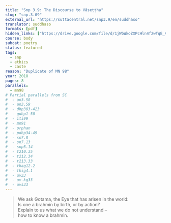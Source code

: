 ```yaml
---
title: "Snp 3.9: The Discourse to Vāseṭṭha"
slug: "snp.3.09"
external_url: "https://suttacentral.net/snp3.9/en/suddhaso"
translator: suddhaso
formats: [pdf]
hidden_links: ["https://drive.google.com/file/d/1jWbWkoZXPcHln4f2wTqE_VWyvRM91MpJ/view?usp=drivesdk"]
course: body
subcat: poetry
status: featured
tags:
  - snp
  - ethics
  - caste
reason: "Duplicate of MN 98"
year: 2018
pages: 8
parallels:
  - mn98
# Partial parallels from SC
#  - an3.58
#  - an3.59
#  - dhp383-423
#  - gdhp1-50
#  - iti99
#  - mn91
#  - orphan
#  - pdhp34-49
#  - sn7.8
#  - sn7.13
#  - snp5.14
#  - t210.35
#  - t212.34
#  - t213.33
#  - thag12.2
#  - thig4.1
#  - uv33
#  - uv-kg33
#  - uvs33
---
```


> We ask Gotama, the Eye that has arisen in the world:  
Is one a brahmin by birth, or by action?  
Explain to us what we do not understand –  
how to know a brahmin.
